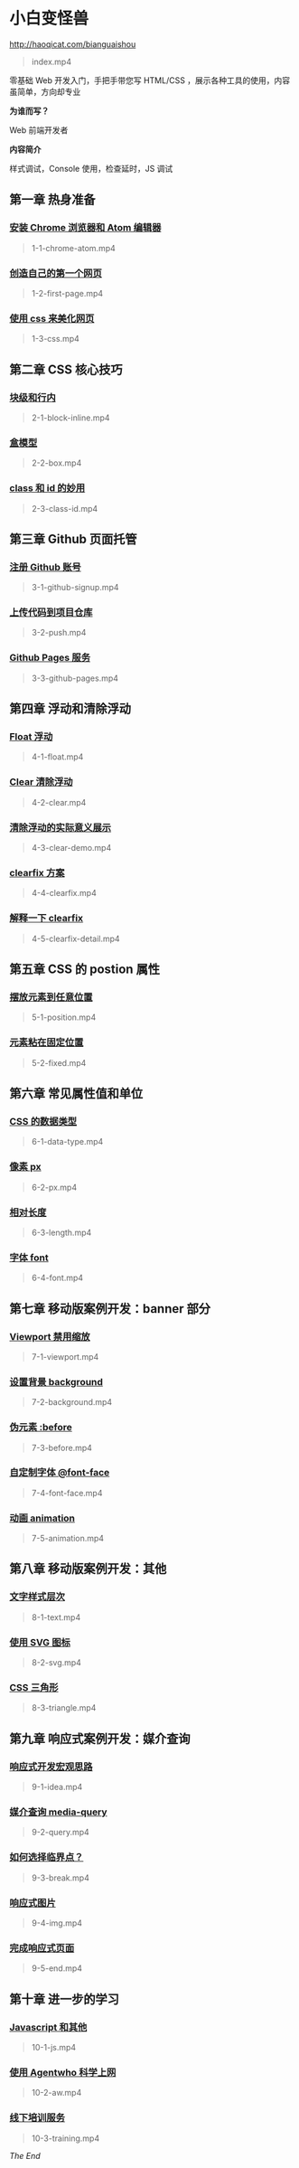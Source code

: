 # 小白变怪兽

<http://haoqicat.com/bianguaishou>

> index.mp4

零基础 Web 开发入门，手把手带您写 HTML/CSS ，展示各种工具的使用，内容虽简单，方向却专业

**为谁而写？**

Web 前端开发者

**内容简介**

样式调试，Console 使用，检查延时，JS 调试

## 第一章 热身准备

### [安装 Chrome 浏览器和 Atom 编辑器](http://haoqicat.com/bianguaishou/1-1-chrome-atom)

> 1-1-chrome-atom.mp4

### [创造自己的第一个网页](http://haoqicat.com/bianguaishou/1-2-first-page)

> 1-2-first-page.mp4

### [使用 css 来美化网页](http://haoqicat.com/bianguaishou/1-3-css)

> 1-3-css.mp4

## 第二章 CSS 核心技巧

### [块级和行内](http://haoqicat.com/bianguaishou/2-1-block-inline)

> 2-1-block-inline.mp4

### [盒模型](http://haoqicat.com/bianguaishou/2-2-box)

> 2-2-box.mp4

### [class 和 id 的妙用](http://haoqicat.com/bianguaishou/2-3-class-id)

> 2-3-class-id.mp4

## 第三章 Github 页面托管

### [注册 Github 账号](http://haoqicat.com/bianguaishou/3-1-github-signup)

> 3-1-github-signup.mp4

### [上传代码到项目仓库](http://haoqicat.com/bianguaishou/3-2-push)

> 3-2-push.mp4

### [Github Pages 服务](http://haoqicat.com/bianguaishou/3-3-github-pages)

> 3-3-github-pages.mp4

## 第四章 浮动和清除浮动

### [Float 浮动](http://haoqicat.com/bianguaishou/4-1-float)

> 4-1-float.mp4

### [Clear 清除浮动](http://haoqicat.com/bianguaishou/4-2-clear)

> 4-2-clear.mp4

### [清除浮动的实际意义展示](http://haoqicat.com/bianguaishou/4-3-clear-demo)

> 4-3-clear-demo.mp4

### [clearfix 方案](http://haoqicat.com/bianguaishou/4-4-clearfix)

> 4-4-clearfix.mp4

### [解释一下 clearfix](http://haoqicat.com/bianguaishou/4-5-clearfix-detail)

> 4-5-clearfix-detail.mp4

## 第五章 CSS 的 postion 属性

### [摆放元素到任意位置](http://haoqicat.com/bianguaishou/5-1-position)

> 5-1-position.mp4

### [元素粘在固定位置](http://haoqicat.com/bianguaishou/5-2-fixed)

> 5-2-fixed.mp4

## 第六章 常见属性值和单位

### [CSS 的数据类型](http://haoqicat.com/bianguaishou/6-1-data-type)

> 6-1-data-type.mp4

### [像素 px](http://haoqicat.com/bianguaishou/6-2-px)

> 6-2-px.mp4

### [相对长度](http://haoqicat.com/bianguaishou/6-3-length)

> 6-3-length.mp4

### [字体 font](http://haoqicat.com/bianguaishou/6-4-font)

> 6-4-font.mp4

## 第七章 移动版案例开发：banner 部分

### [Viewport 禁用缩放](http://haoqicat.com/bianguaishou/7-1-viewport)

> 7-1-viewport.mp4

### [设置背景 background](http://haoqicat.com/bianguaishou/7-2-background)

> 7-2-background.mp4

### [伪元素 :before](http://haoqicat.com/bianguaishou/7-3-before)

> 7-3-before.mp4

### [自定制字体 @font-face](http://haoqicat.com/bianguaishou/7-4-font-face)

> 7-4-font-face.mp4

### [动画 animation](http://haoqicat.com/bianguaishou/7-5-animation)

> 7-5-animation.mp4

## 第八章 移动版案例开发：其他

### [文字样式层次](http://haoqicat.com/bianguaishou/8-1-text)

> 8-1-text.mp4

### [使用 SVG 图标](http://haoqicat.com/bianguaishou/8-2-svg)

> 8-2-svg.mp4

### [CSS 三角形](http://haoqicat.com/bianguaishou/8-3-triangle)

> 8-3-triangle.mp4

## 第九章 响应式案例开发：媒介查询

### [响应式开发宏观思路](http://haoqicat.com/bianguaishou/9-1-idea)

> 9-1-idea.mp4

### [媒介查询 media-query](http://haoqicat.com/bianguaishou/9-2-query)

> 9-2-query.mp4

### [如何选择临界点？](http://haoqicat.com/bianguaishou/9-3-break)

> 9-3-break.mp4

### [响应式图片](http://haoqicat.com/bianguaishou/9-4-img)

> 9-4-img.mp4

### [完成响应式页面](http://haoqicat.com/bianguaishou/9-5-end)

> 9-5-end.mp4

## 第十章 进一步的学习

### [Javascript 和其他](http://haoqicat.com/bianguaishou/10-1-js)

> 10-1-js.mp4

### [使用 Agentwho 科学上网](http://haoqicat.com/bianguaishou/10-2-aw)

> 10-2-aw.mp4

### [线下培训服务](http://haoqicat.com/bianguaishou/10-3-training)

> 10-3-training.mp4

*The End*

